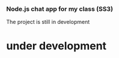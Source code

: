 ### Node.js chat app for my class (SS3)

The project is still in development 

# under development


